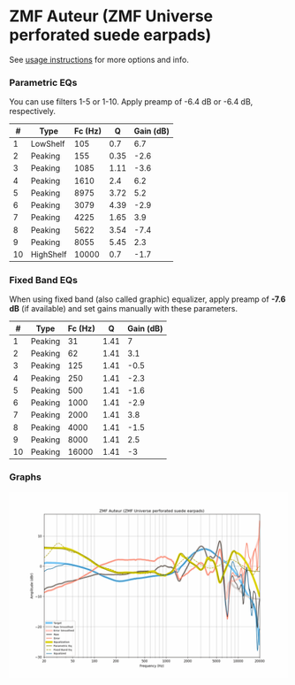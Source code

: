 # ZMF Auteur (ZMF Universe perforated suede earpads)
See [usage instructions](https://github.com/jaakkopasanen/AutoEq#usage) for more options and info.

### Parametric EQs
You can use filters 1-5 or 1-10. Apply preamp of -6.4 dB or -6.4 dB, respectively.

|   # | Type      |   Fc (Hz) |    Q |   Gain (dB) |
|-----|-----------|-----------|------|-------------|
|   1 | LowShelf  |       105 | 0.7  |         6.7 |
|   2 | Peaking   |       155 | 0.35 |        -2.6 |
|   3 | Peaking   |      1085 | 1.11 |        -3.6 |
|   4 | Peaking   |      1610 | 2.4  |         6.2 |
|   5 | Peaking   |      8975 | 3.72 |         5.2 |
|   6 | Peaking   |      3079 | 4.39 |        -2.9 |
|   7 | Peaking   |      4225 | 1.65 |         3.9 |
|   8 | Peaking   |      5622 | 3.54 |        -7.4 |
|   9 | Peaking   |      8055 | 5.45 |         2.3 |
|  10 | HighShelf |     10000 | 0.7  |        -1.7 |

### Fixed Band EQs
When using fixed band (also called graphic) equalizer, apply preamp of **-7.6 dB** (if available) and set gains manually with these parameters.

|   # | Type    |   Fc (Hz) |    Q |   Gain (dB) |
|-----|---------|-----------|------|-------------|
|   1 | Peaking |        31 | 1.41 |         7   |
|   2 | Peaking |        62 | 1.41 |         3.1 |
|   3 | Peaking |       125 | 1.41 |        -0.5 |
|   4 | Peaking |       250 | 1.41 |        -2.3 |
|   5 | Peaking |       500 | 1.41 |        -1.6 |
|   6 | Peaking |      1000 | 1.41 |        -2.9 |
|   7 | Peaking |      2000 | 1.41 |         3.8 |
|   8 | Peaking |      4000 | 1.41 |        -1.5 |
|   9 | Peaking |      8000 | 1.41 |         2.5 |
|  10 | Peaking |     16000 | 1.41 |        -3   |

### Graphs
![](./ZMF%20Auteur%20(ZMF%20Universe%20perforated%20suede%20earpads).png)
